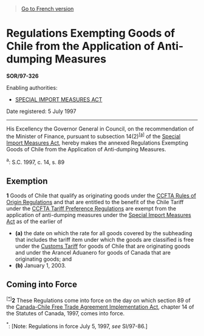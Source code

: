 > [Go to French version](/fr/Règlements/Décrets,%20ordonnances%20et%20règlements%20statutaires/97/326.md)

# Regulations Exempting Goods of Chile from the Application of Anti-dumping Measures

**SOR/97-326**

Enabling authorities: 
- [SPECIAL IMPORT MEASURES ACT](/en/Acts/Revised%20Statutes%20of%20Canada/S/S-15.md)

Date registered: 5 July 1997

----------

His Excellency the Governor General in Council, on the recommendation of the Minister of Finance, pursuant to subsection 14(2)<sup><a href='#fn_SOR-97-326_e_hq_5750'>[a]</a></sup> of the [Special Import Measures Act](/en/Acts/Revised%20Statutes%20of%20Canada/S/S-15.md), hereby makes the annexed Regulations Exempting Goods of Chile from the Application of Anti-dumping Measures.

<a name='fn_SOR-97-326_e_hq_5750'><sup>a</sup></a>: S.C. 1997, c. 14, s. 89<br />




## Exemption


**1** Goods of Chile that qualify as originating goods under the [CCFTA Rules of Origin Regulations](/en/Regulations/Statutory%20Orders%20and%20Regulations/97/340.md) and that are entitled to the benefit of the Chile Tariff under the [CCFTA Tariff Preference Regulations](/en/Regulations/Statutory%20Orders%20and%20Regulations/97/322.md) are exempt from the application of anti-dumping measures under the [Special Import Measures Act](/en/Acts/Revised%20Statutes%20of%20Canada/S/S-15.md) as of the earlier of
- **(a)** the date on which the rate for all goods covered by the subheading that includes the tariff item under which the goods are classified is free under the [Customs Tariff](/en/Acts/Statutes%20of%20Canada/1997/c.%2036.md) for goods of Chile that are originating goods and under the Arancel Aduanero for goods of Canada that are originating goods; and
- **(b)** January 1, 2003.




## Coming into Force


<sup><a href='#fn_SOR-97-326_e_hq_5751'>[*]</a></sup>**2** These Regulations come into force on the day on which section 89 of the [Canada-Chile Free Trade Agreement Implementation Act](/en/Acts/Statutes%20of%20Canada/1997/c.%2014.md), chapter 14 of the Statutes of Canada, 1997, comes into force.

<a name='fn_SOR-97-326_e_hq_5751'><sup>*</sup></a>: [Note: Regulations in force July 5, 1997, *see* SI/97-86.]<br />


